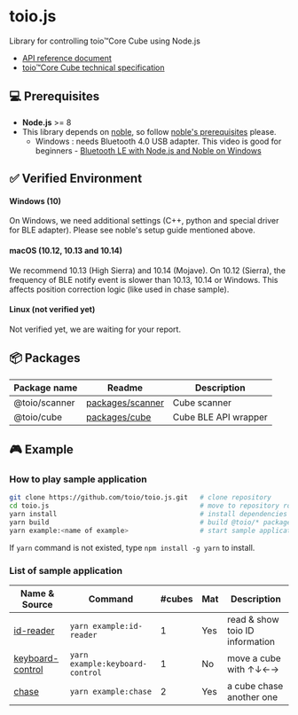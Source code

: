 # toio.js

Library for controlling toio&trade;Core Cube using Node.js

- [API reference document](https://toio.github.io/toio.js/)
- [toio&trade;Core Cube technical specification](https://toio.github.io/toio-spec/)

## :computer: Prerequisites

- **Node.js** >= 8
- This library depends on [noble](https://github.com/noble/noble), so follow [noble's prerequisites](https://github.com/noble/noble#prerequisites) please.
  - Windows : needs Bluetooth 4.0 USB adapter. This video is good for beginners - [Bluetooth LE with Node.js and Noble on Windows](https://www.youtube.com/watch?v=mL9B8wuEdms&feature=youtu.be&t=1m46s)

## :white_check_mark: Verified Environment

#### Windows (10)

On Windows, we need additional settings (C++, python and special driver for BLE adapter). Please see noble's setup guide mentioned above.

#### macOS (10.12, 10.13 and 10.14)

We recommend 10.13 (High Sierra) and 10.14 (Mojave). On 10.12 (Sierra), the frequency of BLE notify event is slower than 10.13, 10.14 or Windows. This affects position correction logic (like used in chase sample).

#### Linux (not verified yet)

Not verified yet, we are waiting for your report.

## :package: Packages

| Package name  | Readme                                       | Description          |
| ------------- | -------------------------------------------- | -------------------- |
| @toio/scanner | [packages/scanner](./packages/scanner)       | Cube scanner         |
| @toio/cube    | [packages/cube](./packages/device-core-cube) | Cube BLE API wrapper |

## :video_game: Example

### How to play sample application

```sh
git clone https://github.com/toio/toio.js.git   # clone repository
cd toio.js                                      # move to repository root
yarn install                                    # install dependencies
yarn build                                      # build @toio/* packages
yarn example:<name of example>                  # start sample application (see below)
```

If `yarn` command is not existed, type `npm install -g yarn` to install.

### List of sample application

| Name & Source                                   | Command                         | #cubes | Mat | Description                     |
| ----------------------------------------------- | ------------------------------- | ------ | --- | ------------------------------- |
| [id-reader](./examples/id-reader)               | `yarn example:id-reader`        | 1      | Yes | read & show toio ID information |
| [keyboard-control](./examples/keyboard-control) | `yarn example:keyboard-control` | 1      | No  | move a cube with ↑↓←→           |
| [chase](./examples/chase)                       | `yarn example:chase`            | 2      | Yes | a cube chase another one        |
